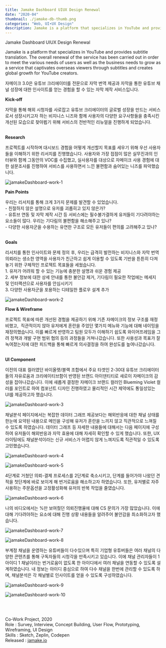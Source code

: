 ```yaml
---
title: Jamake Dashboard UIUX Design Renewal 
date: "2020-04"
thumbnail: ./jamake-db-thumb.png
categories: "Web, UI∙UX Design"
description: Jamake is a platform that specializes in YouTube and provides subtitle translation.
---
```


<div class="project-cover">
    <img src="https://drive.google.com/uc?export=view&id=1Hfp4ILicsOxNSV4DiLodLkxHu5LAPWL6" alt="">
</div> <!-- // section cover -->

<div><div class="intro">
    <div class="title">Jamake Dashboard UIUX Design Renewal</div>
    <div>
        <p class="en">Jamake is a platform that specializes in YouTube and provides subtitle translation. The overall renewal of the service has been carried out in order to meet the various needs of users as well as the business needs to grow as a service that captivates overseas viewers through subtitles and creates global growth for YouTube creators.</p>
        <p class="ko">자메이크 3.0은 유튜브 크리에이터를 전문으로 자막 번역 제공과 자막을 통한 유튜브 채널 성장에 대한 인사이트를 얻는 경험을 할 수 있는 자막 제작 서비스입니다.</p>
    </div>
</div></div><!-- // section intro -->


<div class="intro">
    <div></div>
    <div>
        <b>Kick-off</b>
        <p>자막을 통해 해외 시청자를 사로잡고 유튜브 크리에이터의 글로벌 성장을 만드는 서비스로서 성장시키고자 하는 비지니스 니즈와 함께 사용자의 다양한 요구사항들을 충족시킨 개선된 모습으로 찾아뵙기 위해 서비스의 전반적인 리뉴얼을 진행하게 되었습니다.</p>
        <br>
        <b>Research</b>
        <p>프로젝트를 시작하며 대시보드 경험을 어떻게 개선할지 목표를 세우기 위해 우선 사용자들을 이해하기 위한 리서치를 진행했습니다. 사용자와 가장 접점이 많은 실무진과의 인터뷰와 함께 그동안의 VOC를 수집했고, 실사용자를 대상으로 자메이크 사용 경험에 대한 설문조사를 진행하여 서비스를 사용하면서 느낀 불편함과 숨어있는 니즈를 파악했습니다.</p>
    </div>
</div>


![jamakeDashboard-work-1](https://drive.google.com/uc?export=view&id=1YWWEPV3FODLhUJ9j21rFynm7cYjPDrNy)

<div class="intro">
    <div></div>
    <div>
        <b>Pain Points</b>
        <p>우리는 리서치를 통해 크게 3가지 문제를 발견할 수 있었습니다.<br>
        - 친절하지 않은 설명으로 유저를 괴롭히고 있지 않은가?<br>
        - 유튜브 연동 및 자막 제작 시간 등 서비스에는 필수불가결하게 유저들이 기다려야하는 요소들이 많다. 우리는 기다림의 불편함을 해소해주고 있나?<br>
        - 다양한 사용자군을 수용하는 유연한 구조로 모든 유저들이 편의를 고려해주고 있나?</p>
        <br>
        <b>Goals</b>
        <p>리서치를 통한 인사이트와 문제 정의 후, 우리는 급격히 발전하는 비지니스와 자막 번역 의뢰라는 생소한 영역을 사용자가 친근하고 쉽게 이용할 수 있도록 기반을 튼튼히 다져놓기 위한 구체적인 프로젝트 목표들을 세웠습니다.<br>
        1. 유저가 어려워 할 수 있는 기능에 충분한 설명과 쉬운 경험 제공<br>
        2. 세부 정보에 대한 상세 안내를 통한 불안감 제거, 기다림이 필요한 작업에는 메세지 및 인터랙션으로 사용자를 안심시키기<br>
        3. 다양한 사용자군을 포용하는 디테일한 플로우 설계 추가</p>
    </div>
</div>

![jamakeDashboard-work-2](https://drive.google.com/uc?export=view&id=1LJ1IKRRvYu1-VMDFu_82JMo6-rnCwAuQ)

<div class="intro">
    <div></div>
    <div>
        <b>Flow & Wireframe</b>
        <p>프로젝트 목표에 따른 개선된 경험을 제공하기 위해 기존 자메이크의 정보 구조를 재정비했고,  직관적이지 않아 유저에게 혼란을 주었던 몇가지 메뉴와 기능에 대해 네이밍을 재정의했습니다. 이를 빠르게 반영하고 팀원 모두가 이해하기 쉽도록 와이어프레임을 그려 정책과 개발 구현 범위 협의 등의 과정들을 거쳐나갔습니다. 또한 사용성과 목표가 잘 녹여졌는지에 대한 피드백을 통해 빠르게 의사결정을 하여 완성도를 높여나갔습니다.</p>
        <br>
        <b>UI Component</b>
        <p>이전의 대표 컬러였던 바이올렛/블랙 조합에서 주요 타겟인 2-30대 유튜브 크리에이터들의 자유로움과 크리에이티브함이 반영된 브랜드 아이덴티티로 새로이 자메이크의 감성을 잡아나갔습니다. 이에 새롭게 결정한 자메이크 브랜드 컬러인 Blueming Violet 컬러를 포인트로 하여 컴포넌트 디자인 진행하였고 물리적인 시간 제약에도 통일성있는 UI를 제공하고자 했습니다.</p>
    </div>
</div>

![jamakeDashboard-work-3](https://drive.google.com/uc?export=view&id=1IbWikV--mNoht7EhYjdfw62Mewn3WsSr)

<div class="intro">
    <div></div>
    <div>
        <p>채널분석 페이지에서는 복잡한 데이터 그래프 제공보다는 해외반응에 대한 채널 상태를 한눈에 요약된 내용으로 메인을 구성해 유저가 혼란을 느끼지 않고 직관적으로 느껴질 수 있도록 하였습니다. 데이터 그래프 등 자세한 내용들에 대해서는 다음 페이지에 구성하여 유저들이 해외반응과 자막 효용에 대해 자세히 확인할 수 있게 했습니다. 또한, UX라이팅에도 채널분석이라는 신규 서비스가 어렵지 않게 느껴지도록 직관적일 수 있도록 고민했습니다.</p>
    </div>
</div>


![jamakeDashboard-work-4](https://drive.google.com/uc?export=view&id=1V774xYDkIyauRA9jyXeFZRm1-6s0EMA4)

![jamakeDashboard-work-5](https://drive.google.com/uc?export=view&id=1844GulFyrjIk5PnBnBody9FTSJLduqYS)

<div class="intro">
    <div></div>
    <div>
        <p>4단계로 거쳤던 의뢰-결제 프로세스를 2단계로 축소시키고, 단계를 들어가야 나왔던 견적을 첫단계에 바로 보이게 해 번거로움을 해소하고자 하였습니다. 또한, 유저별로 자주 사용하는 주문옵션을 고정활성화해 유저의 반복 작업을 줄였습니다. </p>
    </div>
</div>

![jamakeDashboard-work-6](https://drive.google.com/uc?export=view&id=1xTQ7qG89hG5ZJm9Ypz8CyKJ2Jj_wfPDN)

<div class="intro">
    <div></div>
    <div>
        <p>나의 비디오에서는 %만 보여줬던 의뢰진행율에 대해 CS 문의가 가장 많았습니다. 이에 대해 기다려야하는 요소에 대해 진행 상황 내용들을 알려주어 불안감을 최소화하고자 했습니다. </p>
    </div>
</div>

![jamakeDashboard-work-7](https://drive.google.com/uc?export=view&id=17YY0aRx6NVa3ukP43oXYpk56Nf6qkHgf)

![jamakeDashboard-work-8](https://drive.google.com/uc?export=view&id=1XZMrRQ1uO6O1BH8-2dy-kRX76y-X7o1G)

<div class="intro">
    <div></div>
    <div>
        <p>부계정 채널을 운영하는 유튜버들이 다수있으며 특히 기업형 유튜버들은 여러 채널의 다양한 콘텐츠를 통해 구독자들의 시청각을 만족시키고 있습니다.
        이에 채널 관리자들이 1 아이디 1 채널이라는 번거로움이 없도록 한 아이디에서 여러 채널을 연동할 수 있도록 설계하였습니다.
        내 정보는 아이디 중심으로 하여 다수 채널을 한번에 관리할 수 있도록 하며, 채널분석은 각 채널별로 인사이트를 얻을 수 있도록 구성하였습니다.</p>
    </div>
</div>

![jamakeDashboard-work-9](https://drive.google.com/uc?export=view&id=1Gxqf0K4cvoENteNARYQ45qhEiTrpq2Ok)

![jamakeDashboard-work-10](https://drive.google.com/uc?export=view&id=10IMOSLnunChXii48_cbNTLEHtYq6IPWH)


<br/>
<br/>

Co-Work Project, 2020<br>
Role : Survey, Interview, Concept Building, User Flow, Prototyping, Wireframing, UI Design<br>
Skills : Sketch, Zeplin, Codepen<br>
Released : [jamake.io](https://jamake.io)
